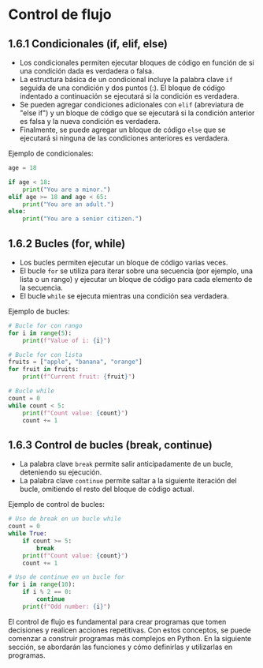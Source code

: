 # Control de flujo

## 1.6.1 Condicionales (if, elif, else)
- Los condicionales permiten ejecutar bloques de código en función de si una condición dada es verdadera o falsa.
- La estructura básica de un condicional incluye la palabra clave `if` seguida de una condición y dos puntos (:). El bloque de código indentado a continuación se ejecutará si la condición es verdadera.
- Se pueden agregar condiciones adicionales con `elif` (abreviatura de "else if") y un bloque de código que se ejecutará si la condición anterior es falsa y la nueva condición es verdadera.
- Finalmente, se puede agregar un bloque de código `else` que se ejecutará si ninguna de las condiciones anteriores es verdadera.

Ejemplo de condicionales:

```python
age = 18

if age < 18:
    print("You are a minor.")
elif age >= 18 and age < 65:
    print("You are an adult.")
else:
    print("You are a senior citizen.")
```

## 1.6.2 Bucles (for, while)
- Los bucles permiten ejecutar un bloque de código varias veces.
- El bucle `for` se utiliza para iterar sobre una secuencia (por ejemplo, una lista o un rango) y ejecutar un bloque de código para cada elemento de la secuencia.
- El bucle `while` se ejecuta mientras una condición sea verdadera.

Ejemplo de bucles:

```python
# Bucle for con rango
for i in range(5):
    print(f"Value of i: {i}")

# Bucle for con lista
fruits = ["apple", "banana", "orange"]
for fruit in fruits:
    print(f"Current fruit: {fruit}")

# Bucle while
count = 0
while count < 5:
    print(f"Count value: {count}")
    count += 1
```

## 1.6.3 Control de bucles (break, continue)
- La palabra clave `break` permite salir anticipadamente de un bucle, deteniendo su ejecución.
- La palabra clave `continue` permite saltar a la siguiente iteración del bucle, omitiendo el resto del bloque de código actual.

Ejemplo de control de bucles:

```python
# Uso de break en un bucle while
count = 0
while True:
    if count >= 5:
        break
    print(f"Count value: {count}")
    count += 1

# Uso de continue en un bucle for
for i in range(10):
    if i % 2 == 0:
        continue
    print(f"Odd number: {i}")
```

El control de flujo es fundamental para crear programas que tomen decisiones y realicen acciones repetitivas. Con estos conceptos, se puede comenzar a construir programas más complejos en Python. En la siguiente sección, se abordarán las funciones y cómo definirlas y utilizarlas en programas.